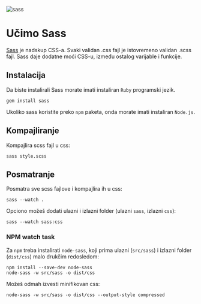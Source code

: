 ![sass](https://upload.wikimedia.org/wikipedia/commons/thumb/9/96/Sass_Logo_Color.svg/320px-Sass_Logo_Color.svg.png)

# Učimo Sass

[Sass](http://sass-lang.com/) je nadskup CSS-a. Svaki validan .css fajl je istovremeno validan .scss fajl. Sass daje dodatne moći CSS-u, između ostalog varijable i funkcije.

## Instalacija

Da biste instalirali Sass morate imati instaliran `Ruby` programski jezik. 

```
gem install sass
```

Ukoliko sass koristite preko `npm` paketa, onda morate imati instaliran `Node.js`.

## Kompajliranje 

Kompajlira scss fajl u css:
```
sass style.scss
```

## Posmatranje 

Posmatra sve scss fajlove i kompajlira ih u css:
```
sass --watch .
```

Opciono možeš dodati ulazni i izlazni folder (ulazni `sass`, izlazni `css`):
```
sass --watch sass:css
```

### NPM watch task

Za `npm` treba instalirati `node-sass`, koji prima ulazni (`src/sass`) i izlazni folder (`dist/css`) malo drukčim redosledom:
```
npm install --save-dev node-sass
node-sass -w src/sass -o dist/css
```

Možeš odmah izvesti minifikovan css:
```
node-sass -w src/sass -o dist/css --output-style compressed
```

